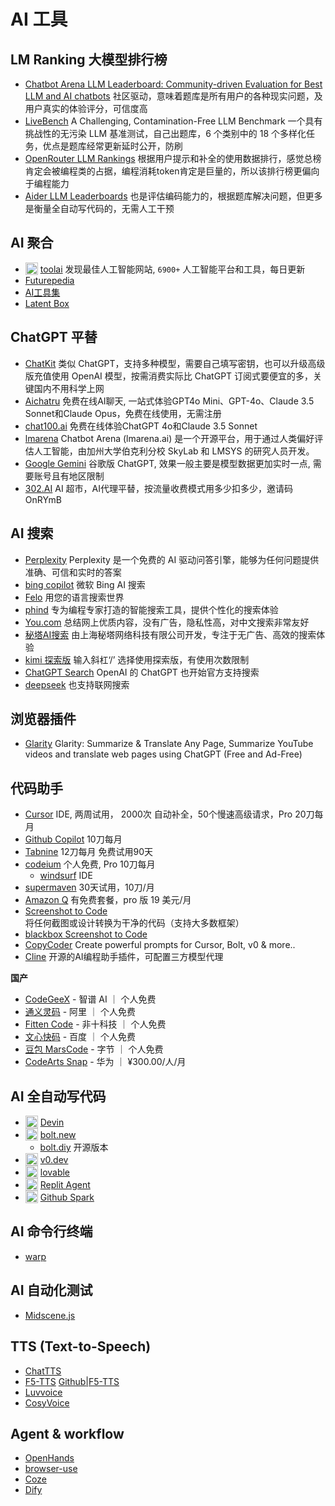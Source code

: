 # AI 工具

## LM Ranking 大模型排行榜

- [Chatbot Arena LLM Leaderboard: Community-driven Evaluation for Best LLM and AI chatbots](https://lmarena.ai/?leaderboard) 社区驱动，意味着题库是所有用户的各种现实问题，及用户真实的体验评分，可信度高
- [LiveBench](https://livebench.ai/) A Challenging, Contamination-Free LLM Benchmark 一个具有挑战性的无污染 LLM 基准测试，自己出题库，6 个类别中的 18 个多样化任务，优点是题库经常更新延时公开，防刷
- [OpenRouter LLM Rankings](https://openrouter.ai/rankings) 根据用户提示和补全的使用数据排行，感觉总榜肯定会被编程类的占据，编程消耗token肯定是巨量的，所以该排行榜更偏向于编程能力
- [Aider LLM Leaderboards](https://aider.chat/docs/leaderboards/) 也是评估编码能力的，根据题库解决问题，但更多是衡量全自动写代码的，无需人工干预


## AI 聚合
- <img src="https://favicon.im/www.toolai.io" alt="www.toolai.io favicon" width="20" style="vertical-align: sub;" /> [toolai](https://www.toolai.io/) 发现最佳人工智能网站, `6900+` 人工智能平台和工具，每日更新
- [Futurepedia](https://www.futurepedia.io/)
- [AI工具集](https://ai-bot.cn/)
- [Latent Box](https://latentbox.com/en)

## ChatGPT 平替

- [ChatKit](https://chatkit.app/) 类似 ChatGPT，支持多种模型，需要自己填写密钥，也可以升级高级版充值使用 OpenAI 模型，按需消费实际比 ChatGPT 订阅式要便宜的多，关键国内不用科学上网
- [Aichatru](https://aichatru.ru/) 免费在线AI聊天, 一站式体验GPT4o Mini、GPT-4o、Claude 3.5 Sonnet和Claude Opus，免费在线使用，无需注册
- [chat100.ai](https://chat100.ai/) 免费在线体验ChatGPT 4o和Claude 3.5 Sonnet
- [lmarena](https://lmarena.ai/) Chatbot Arena (lmarena.ai) 是一个开源平台，用于通过人类偏好评估人工智能，由加州大学伯克利分校 SkyLab 和 LMSYS 的研究人员开发。
- [Google Gemini](https://gemini.google.com/) 谷歌版 ChatGPT, 效果一般主要是模型数据更加实时一点, 需要账号且有地区限制
- [302.AI](https://gpt302.saaslink.net/OnRYmB) AI 超市，AI代理平替，按流量收费模式用多少扣多少，邀请码 OnRYmB

## AI 搜索

- [Perplexity](https://www.perplexity.ai/) Perplexity 是一个免费的 AI 驱动问答引擎，能够为任何问题提供准确、可信和实时的答案
- [bing copilot](https://www.bing.com/chat) 微软 Bing AI 搜索
- [Felo](https://felo.ai/) 用您的语言搜索世界
- [phind](https://www.phind.com/) 专为编程专家打造的智能搜索工具，提供个性化的搜索体验
- [You.com](https://you.com/) 总结网上优质内容，没有广告，隐私性高，对中文搜索非常友好
- [秘塔AI搜索](https://metaso.cn/) 由上海秘塔网络科技有限公司开发，专注于无广告、高效的搜索体验
- [kimi 探索版](https://kimi.moonshot.cn/) 输入斜杠‘/’ 选择使用探索版，有使用次数限制
- [ChatGPT Search](https://openai.com/index/introducing-chatgpt-search/) OpenAI 的 ChatGPT 也开始官方支持搜索
- [deepseek](https://chat.deepseek.com/) 也支持联网搜索
  
## 浏览器插件

- [Glarity](https://glarity.app/) Glarity: Summarize & Translate Any Page, Summarize YouTube videos and translate web pages using ChatGPT (Free and Ad-Free)

## 代码助手

- [Cursor](https://www.cursor.com/) IDE, 两周试用， 2000次 自动补全，50个慢速高级请求，Pro 20刀每月
- [Github Copilot](https://github.com/features/copilot) 10刀每月
- [Tabnine](https://www.tabnine.com/) 12刀每月 免费试用90天
- [codeium](https://codeium.com/) 个人免费, Pro 10刀每月
  - [windsurf](https://codeium.com/windsurf) IDE
- [supermaven](https://supermaven.com/) 30天试用，10刀/月
- [Amazon Q](https://aws.amazon.com/cn/q/) 有免费套餐，pro 版 19 美元/月
- [Screenshot to Code](https://screenshottocode.com/) 将任何截图或设计转换为干净的代码（支持大多数框架）
- [blackbox Screenshot to Code](https://www.blackbox.ai/screenshot)
- [CopyCoder](https://copycoder.ai/) Create powerful prompts for Cursor, Bolt, v0 & more..
- [Cline](https://github.com/cline/cline) 开源的AI编程助手插件，可配置三方模型代理

**国产**

- [CodeGeeX](https://codegeex.cn/) - 智谱 AI ｜ 个人免费
- [通义灵码](https://tongyi.aliyun.com/lingma/) - 阿里 ｜ 个人免费
- [Fitten Code](https://code.fittentech.com/) - 非十科技 ｜ 个人免费
- [文心快码](https://comate.baidu.com/zh) - 百度 ｜ 个人免费
- [豆包 MarsCode](https://www.marscode.com/) - 字节 ｜ 个人免费
- [CodeArts Snap](https://www.huaweicloud.com/product/codeartside/snap.html) - 华为 ｜ ¥300.00/人/月

## AI 全自动写代码

- <img src="https://favicon.im/devin.ai" alt="devin.ai favicon" width="20" style="vertical-align: sub;" loading="lazy"/> [Devin](https://devin.ai/)
- <img src="https://favicon.im/bolt.new" alt="bolt.new favicon" width="20" style="vertical-align: sub;" loading="lazy"/> [bolt.new](https://bolt.new/)
  - [bolt.diy](https://github.com/stackblitz-labs/bolt.diy) 开源版本
- <img src="https://favicon.im/v0.dev" alt="v0.dev favicon" width="20" style="vertical-align: sub;" loading="lazy"/> [v0.dev](https://v0.dev/)
- <img src="https://favicon.im/lovable.dev" alt="lovable.dev favicon" width="20" style="vertical-align: sub;" loading="lazy"/> [lovable](https://lovable.dev/)
- <img src="https://favicon.im/replit.com" alt="replit.com favicon" width="20" style="vertical-align: sub;" loading="lazy"/> [Replit Agent](https://replit.com/)
- <img src="https://githubnext.com/assets/images/next-octocat.svg" alt="github spark favicon" width="20" style="vertical-align: sub;" loading="lazy"/> [Github Spark](https://githubnext.com/projects/github-spark)

## AI 命令行终端

- [warp](https://www.warp.dev/)

## AI 自动化测试

- [Midscene.js](https://midscenejs.com/zh/)

## TTS (Text-to-Speech)

- [ChatTTS ](https://chattts.com/)
- [F5-TTS](https://f5tts.org/) [Github|F5-TTS](https://github.com/SWivid/F5-TTS)
- [Luvvoice](https://luvvoice.com/)
- [CosyVoice](https://github.com/FunAudioLLM/CosyVoice)

## Agent & workflow

- [OpenHands](https://github.com/All-Hands-AI/OpenHands)
- [browser-use](https://github.com/browser-use/browser-use)
- [Coze](https://www.coze.cn/)
- [Dify](https://dify.ai/)